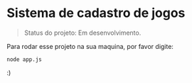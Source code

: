 <h1>Sistema de cadastro de jogos</h1>

> Status do projeto: Em desenvolvimento.

Para rodar esse projeto na sua maquina, por favor digite:

```
node app.js
```

:)